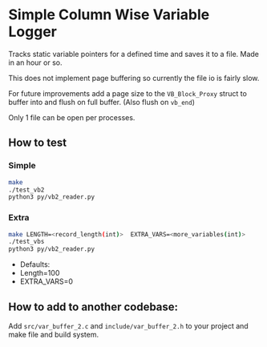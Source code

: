 # Simple Column Wise Variable Logger

Tracks static variable pointers for a defined time and saves it to a file. Made in an hour or so.

This does not implement page buffering so currently the file io is fairly slow. 

For future improvements add a page size to the `VB_Block_Proxy` struct to buffer into and flush on full buffer. (Also flush on `vb_end`)

Only 1 file can be open per processes.

## How to test

### Simple 

```bash
make 
./test_vb2
python3 py/vb2_reader.py
```

### Extra

```bash
make LENGTH=<record_length(int)>  EXTRA_VARS=<more_variables(int)>
./test_vbs
python3 py/vb2_reader.py
```

* Defaults:
* Length=100
* EXTRA_VARS=0


## How to add to another codebase:

Add `src/var_buffer_2.c` and `include/var_buffer_2.h` to your project and make file and build system.